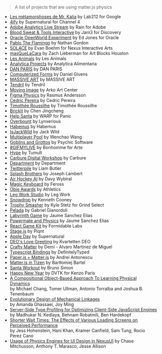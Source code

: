> A list of projects that are using matter.js physics

- [Les métamorphoses de Mr. Kalia](http://lab212.org/Les-metamorphoses-de-Mr-Kalia) by Lab212 for Google
- [4ify](http://pauliescanlon.io/4ify-channel-4-rebrand-2/) by Supernatural for Channel 4
- [Adobe Analytics Live Stream](http://adobefirehose.mediarain.com/) by Rain for Adobe
- [Blood Sweat & Tools Interactive](http://bloodsweatandtools.discovery.ca/gamebench/) by Jam3 for Discovery
- [Oracle OpenWorld Experiment](http://theappslab.com/2016/10/10/how-i-attended-oracle-openworld-2016/) by Ed Jones for Oracle
- [Pablo The Flamingo](http://pablotheflamingo.com/) by Nathan Gordon
- [SOLACE](http://www.rememberspook.com/) by Evan Boehm for Nexus Interactive Arts
- [masQueLaCara](https://medium.com/@zachlieberman/m%C3%A1s-que-la-cara-overview-48331a0202c0) by Zach Lieberman for Art Blocks Houston
- [Les Animals](https://lesanimals.digital/#/a-propos) by Les Animals
- [Analytica Projects](http://analyticaprojects.com/) by Analytica Alimentaria
- [DAN PARIS](https://dan.paris/about) by DAN PARIS
- [Computerized Forms](http://computerizedforms.com/our-place-studio-andy-rantzen/) by Daniel Givens
- [MASSIVE ART](https://www.massiveart.com/) by MASSIVE ART
- [Tendril](https://tendril.ca/) by Tendril
- [Moving Image](http://movingimage.kr/en) by Arko Art Center
- [Figma Physics](https://rsms.me/fun/ffysics/) by Rasmus Andersson
- [Cedric Pereira](https://www.cedricpereira.com/) by Cedric Pereira
- [Timothée Roussilhe](http://timroussilhe.com/) by Timothée Roussilhe
- [BrickIt](http://apps.chenjingcheng.com/brickit/) by Chen Jingcheng
- [Help Santa](http://helpsanta.panic.lv/) by WARP for Panic
- [Overbount](http://overbount.me/) by Lynxerious
- [Habemus](https://habemus.io/) by Habemus
- [IsJackWild](http://www.isjackwild.com/) by Jack Wild
- [Multiplayer Pool](https://libertylocked.me) by Wenchao Wang
- [Goblins and Grottos](http://store.steampowered.com/app/389190) by Psychic Software
- [#GIFMYLIVE](http://bonhommeparis.com/en/projects/arte-gifmylive) by Bonhomme for Arte
- [Hype](http://tumult.com/hype/pro/) by Tumult
- [Carbure Digital Workshop](http://carbure.co/) by Carbure
- [Department](https://department.se/) by Department
- [Twitterpile](https://www.twitterpile.net/) by Liam Butler
- [Splash Brothers](http://jambert.co/splash.html) by Joseph Lambert
- [Air Hockey AI](https://github.com/wybiral/air-hockey) by Davy Wybiral
- [Magic Keyboard](http://magickeyboard.io/) by Feross
- [Obie Awards](http://www.obieawards.com/2016-splash/) by Athletics
- [Leg Work Studio](http://www.legworkstudio.com/home/recognition) by Leg Work
- [Snowdrop](http://antique-dealer-duck-43581.bitballoon.com/) by Kenneth Cooney
- [Trophy Smasher](http://grindselect.com/trophy/game) by Kyle Stetz for Grind Select
- [Pelada](https://gabrielmfadt.wordpress.com/tag/matter-js/) by Gabriel Gianordoli
- [Labyrinth Game](https://vine.co/v/OjYTwi1gdB1) by Jaume Sanchez Elias
- [Powermate and Physics](https://vine.co/v/OjXaEzivvJe) by Jaume Sanchez Elias
- [React Game Kit](https://github.com/FormidableLabs/react-game-kit) by Formidable Labs
- [Stage.js](http://piqnt.com/stage.js/) by Piqnt
- [Apple Day](http://www.wearesupernatural.com/2015/10/21/does-physics-matter-js/) by Supernatural
- [DEO's Love Greeting](http://love.deo.se/) by Kvartetten DEO
- [Crafty Matter](https://github.com/demipel8/craftymatter) by Demi - Alvaro Martinez de Miguel
- [Typescript Bindings](https://github.com/DefinitelyTyped/DefinitelyTyped/tree/master/matter-js) by DefinitelyTyped
- [Paper.js + Matter.js](http://superblob.org/) by Andrei Antonescu
- [Matter.js in Tizen](https://developer.tizen.org/community/tip-tech/matter.js-2d-physics-library-tizen) by Bartłomiej Bartel
- [Santa Workout](http://christmasexperiments.com/experiments/5) by Bruno Simon
- [Happy New Year](http://www.dvtk.us/projets/misc-happynewyear/index.html) by DVTK for Kenzo Paris
- [A Compositional Object-Based Approach To Learning Physical Dynamics](https://openreview.net/pdf?id=Bkab5dqxe)  
by Michael Chang, Tomer Ullman, Antonio Torralba and Joshua B. Tenenbaum
- [Evolutionary Design of Mechanical Linkages](https://canvas.harvard.edu/files/2030972/download?download_frd=1&verifier=WLwW02l7ae7qin8hgxyOg0nzCP2xrfocXdv2oX7C)  
by Amanda Ghassaei, Joy Ming
- [Server-Side Type Profiling for Optimizing
Client-Side JavaScript Engines](https://www.cs.ucsb.edu/~mkedlaya/DLS15.pdf)  
by Madhukar N. Kedlaya, Behnam Robatmili, Ben Hardekopf
- [Shorter Wait Times: The Effects of Various Loading Screens on Perceived Performance](http://infosci.cornell.edu/sites/infosci/files/chi_perceived_performance.pdf)  
by Jess Hohenstein, Hani Khan, Kramer Canfield, Sam Tung, Rocio Perez Cano 
- [Usage of Physics Engines for UI Design in NexusUI](http://eecs.qmul.ac.uk/~keno/65.pdf) by Chase Mitchusson, Anthony T. Marasco, Jesse Allison